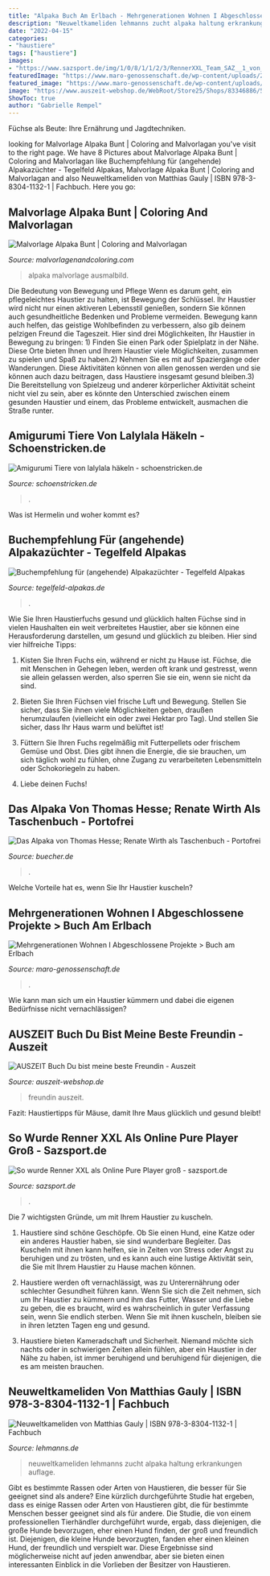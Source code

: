 ```yaml
---
title: "Alpaka Buch Am Erlbach - Mehrgenerationen Wohnen I Abgeschlossene Projekte &gt; Buch Am Erlbach"
description: "Neuweltkameliden lehmanns zucht alpaka haltung erkrankungen auflage"
date: "2022-04-15"
categories:
- "haustiere"
tags: ["haustiere"]
images:
- "https://www.sazsport.de/img/1/0/8/1/1/2/3/RennerXXL_Team_SAZ__1_von_3__w1200_h630.jpg"
featuredImage: "https://www.maro-genossenschaft.de/wp-content/uploads/2020/05/2020-05-20-MARO-Buch-am-Erlbach-Wohnungen-15.jpg"
featured_image: "https://www.maro-genossenschaft.de/wp-content/uploads/2020/05/2020-05-20-MARO-Buch-am-Erlbach-Wohnungen-15.jpg"
image: "https://www.auszeit-webshop.de/WebRoot/Store25/Shops/83346886/5C90/D764/10D2/36F0/A7F6/0A0C/6D07/6A57/Freundinnebuch-Seite4.png"
ShowToc: true
author: "Gabrielle Rempel"
---
```



Füchse als Beute: Ihre Ernährung und Jagdtechniken.

	

		
looking for Malvorlage Alpaka Bunt | Coloring and Malvorlagan you've visit to the right page. We have 8 Pictures about Malvorlage Alpaka Bunt | Coloring and Malvorlagan like Buchempfehlung für (angehende) Alpakazüchter - Tegelfeld Alpakas, Malvorlage Alpaka Bunt | Coloring and Malvorlagan and also Neuweltkameliden von Matthias Gauly | ISBN 978-3-8304-1132-1 | Fachbuch. Here you go:
		
    
## Malvorlage Alpaka Bunt | Coloring And Malvorlagan

<img loading=lazy src="https://i.pinimg.com/originals/8f/d5/c3/8fd5c3e113dfdb108145a4bb10860112.jpg" onerror="this.onerror=null;this.src='https://tse3.mm.bing.net/th?id=OIP._7-N6N0RsAHXR6MdwltvYAHaMU&amp;pid=15.1';" alt="Malvorlage Alpaka Bunt | Coloring and Malvorlagan">

_Source: malvorlagenandcoloring.com_

>alpaka malvorlage ausmalbild. 

	

Die Bedeutung von Bewegung und Pflege
Wenn es darum geht, ein pflegeleichtes Haustier zu halten, ist Bewegung der Schlüssel. Ihr Haustier wird nicht nur einen aktiveren Lebensstil genießen, sondern Sie können auch gesundheitliche Bedenken und Probleme vermeiden. Bewegung kann auch helfen, das geistige Wohlbefinden zu verbessern, also gib deinem pelzigen Freund die Tageszeit. Hier sind drei Möglichkeiten, Ihr Haustier in Bewegung zu bringen: 1) Finden Sie einen Park oder Spielplatz in der Nähe. Diese Orte bieten Ihnen und Ihrem Haustier viele Möglichkeiten, zusammen zu spielen und Spaß zu haben.2) Nehmen Sie es mit auf Spaziergänge oder Wanderungen. Diese Aktivitäten können von allen genossen werden und sie können auch dazu beitragen, dass Haustiere insgesamt gesund bleiben.3) Die Bereitstellung von Spielzeug und anderer körperlicher Aktivität scheint nicht viel zu sein, aber es könnte den Unterschied zwischen einem gesunden Haustier und einem, das Probleme entwickelt, ausmachen die Straße runter.

    
## Amigurumi Tiere Von Lalylala Häkeln - Schoenstricken.de

<img loading=lazy src="http://schoenstricken.de/wp-content/uploads/2014/01/lalylala-puppen-haekeln-schoenstricken.jpg" onerror="this.onerror=null;this.src='https://tse4.mm.bing.net/th?id=OIP.lXzIkT8_pIUj-FKdey5cZQHaHa&amp;pid=15.1';" alt="Amigurumi Tiere von lalylala häkeln - schoenstricken.de">

_Source: schoenstricken.de_

>. 

	

Was ist Hermelin und woher kommt es?

    
## Buchempfehlung Für (angehende) Alpakazüchter - Tegelfeld Alpakas

<img loading=lazy src="https://www.tegelfeld-alpakas.de/wp-content/uploads/2019/01/Alpaka-Buchempfehlung-für-Halter-1800px.jpg" onerror="this.onerror=null;this.src='https://tse2.mm.bing.net/th?id=OIP.n0XLYakqScirJ8sSZd6SZQHaFj&amp;pid=15.1';" alt="Buchempfehlung für (angehende) Alpakazüchter - Tegelfeld Alpakas">

_Source: tegelfeld-alpakas.de_

>. 

	

Wie Sie Ihren Haustierfuchs gesund und glücklich halten
Füchse sind in vielen Haushalten ein weit verbreitetes Haustier, aber sie können eine Herausforderung darstellen, um gesund und glücklich zu bleiben. Hier sind vier hilfreiche Tipps:
1. Kisten Sie Ihren Fuchs ein, während er nicht zu Hause ist. Füchse, die mit Menschen in Gehegen leben, werden oft krank und gestresst, wenn sie allein gelassen werden, also sperren Sie sie ein, wenn sie nicht da sind.

2. Bieten Sie Ihren Füchsen viel frische Luft und Bewegung. Stellen Sie sicher, dass Sie ihnen viele Möglichkeiten geben, draußen herumzulaufen (vielleicht ein oder zwei Hektar pro Tag). Und stellen Sie sicher, dass Ihr Haus warm und belüftet ist!

3. Füttern Sie Ihren Fuchs regelmäßig mit Futterpellets oder frischem Gemüse und Obst. Dies gibt ihnen die Energie, die sie brauchen, um sich täglich wohl zu fühlen, ohne Zugang zu verarbeiteten Lebensmitteln oder Schokoriegeln zu haben.

4. Liebe deinen Fuchs!

    
## Das Alpaka Von Thomas Hesse; Renate Wirth Als Taschenbuch - Portofrei

<img loading=lazy src="https://bilder.buecher.de/produkte/57/57983/57983817z.jpg" onerror="this.onerror=null;this.src='https://tse4.mm.bing.net/th?id=OIP.kk4T3hcOSfpNNvPaCZvFswAAAA&amp;pid=15.1';" alt="Das Alpaka von Thomas Hesse; Renate Wirth als Taschenbuch - Portofrei">

_Source: buecher.de_

>. 

	

Welche Vorteile hat es, wenn Sie Ihr Haustier kuscheln?

    
## Mehrgenerationen Wohnen I Abgeschlossene Projekte &gt; Buch Am Erlbach

<img loading=lazy src="https://www.maro-genossenschaft.de/wp-content/uploads/2020/05/2020-05-20-MARO-Buch-am-Erlbach-Wohnungen-15.jpg" onerror="this.onerror=null;this.src='https://tse3.mm.bing.net/th?id=OIP.-dArxcGvKSQbhRf8Ib2AXQHaLH&amp;pid=15.1';" alt="Mehrgenerationen Wohnen I Abgeschlossene Projekte &gt; Buch am Erlbach">

_Source: maro-genossenschaft.de_

>. 

	

Wie kann man sich um ein Haustier kümmern und dabei die eigenen Bedürfnisse nicht vernachlässigen?

    
## AUSZEIT Buch Du Bist Meine Beste Freundin - Auszeit

<img loading=lazy src="https://www.auszeit-webshop.de/WebRoot/Store25/Shops/83346886/5C90/D764/10D2/36F0/A7F6/0A0C/6D07/6A57/Freundinnebuch-Seite4.png" onerror="this.onerror=null;this.src='https://tse1.mm.bing.net/th?id=OIP.fghG_JD-vr9q14_1JcS80gHaKc&amp;pid=15.1';" alt="AUSZEIT Buch Du bist meine beste Freundin - Auszeit">

_Source: auszeit-webshop.de_

>freundin auszeit. 

	

Fazit: Haustiertipps für Mäuse, damit Ihre Maus glücklich und gesund bleibt!

    
## So Wurde Renner XXL Als Online Pure Player Groß - Sazsport.de

<img loading=lazy src="https://www.sazsport.de/img/1/0/8/1/1/2/3/RennerXXL_Team_SAZ__1_von_3__w1200_h630.jpg" onerror="this.onerror=null;this.src='https://tse4.mm.bing.net/th?id=OIP.j-Gfirx5zGw0vspFwVwdoQHaD4&amp;pid=15.1';" alt="So wurde Renner XXL als Online Pure Player groß - sazsport.de">

_Source: sazsport.de_

>. 

	

Die 7 wichtigsten Gründe, um mit Ihrem Haustier zu kuscheln.
1. Haustiere sind schöne Geschöpfe. Ob Sie einen Hund, eine Katze oder ein anderes Haustier haben, sie sind wunderbare Begleiter. Das Kuscheln mit ihnen kann helfen, sie in Zeiten von Stress oder Angst zu beruhigen und zu trösten, und es kann auch eine lustige Aktivität sein, die Sie mit Ihrem Haustier zu Hause machen können.
2. Haustiere werden oft vernachlässigt, was zu Unterernährung oder schlechter Gesundheit führen kann. Wenn Sie sich die Zeit nehmen, sich um Ihr Haustier zu kümmern und ihm das Futter, Wasser und die Liebe zu geben, die es braucht, wird es wahrscheinlich in guter Verfassung sein, wenn Sie endlich sterben. Wenn Sie mit ihnen kuscheln, bleiben sie in ihren letzten Tagen eng und gesund.

3. Haustiere bieten Kameradschaft und Sicherheit. Niemand möchte sich nachts oder in schwierigen Zeiten allein fühlen, aber ein Haustier in der Nähe zu haben, ist immer beruhigend und beruhigend für diejenigen, die es am meisten brauchen.

    
## Neuweltkameliden Von Matthias Gauly | ISBN 978-3-8304-1132-1 | Fachbuch

<img loading=lazy src="https://www.lehmanns.de/media/63942714" onerror="this.onerror=null;this.src='https://tse1.mm.bing.net/th?id=OIP.nU299dghflMrhgHt0saKaQAAAA&amp;pid=15.1';" alt="Neuweltkameliden von Matthias Gauly | ISBN 978-3-8304-1132-1 | Fachbuch">

_Source: lehmanns.de_

>neuweltkameliden lehmanns zucht alpaka haltung erkrankungen auflage. 

	

Gibt es bestimmte Rassen oder Arten von Haustieren, die besser für Sie geeignet sind als andere?
Eine kürzlich durchgeführte Studie hat ergeben, dass es einige Rassen oder Arten von Haustieren gibt, die für bestimmte Menschen besser geeignet sind als für andere. Die Studie, die von einem professionellen Tierhändler durchgeführt wurde, ergab, dass diejenigen, die große Hunde bevorzugen, eher einen Hund finden, der groß und freundlich ist. Diejenigen, die kleine Hunde bevorzugten, fanden eher einen kleinen Hund, der freundlich und verspielt war. Diese Ergebnisse sind möglicherweise nicht auf jeden anwendbar, aber sie bieten einen interessanten Einblick in die Vorlieben der Besitzer von Haustieren.

